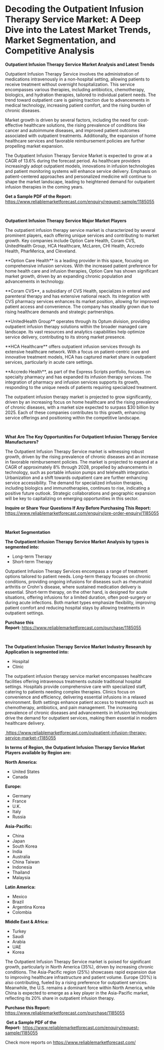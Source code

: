 <p><h1>Decoding the Outpatient Infusion Therapy Service Market: A Deep Dive into the Latest Market Trends, Market Segmentation, and Competitive Analysis</h1></p><p><strong>Outpatient Infusion Therapy Service Market Analysis and Latest Trends</strong></p>
<p><p>Outpatient Infusion Therapy Service involves the administration of medications intravenously in a non-hospital setting, allowing patients to receive treatment without overnight hospitalization. This service encompasses various therapies, including antibiotics, chemotherapy, biologics, and hydration therapies, tailored to individual patient needs. The trend toward outpatient care is gaining traction due to advancements in medical technology, increasing patient comfort, and the rising burden of chronic diseases. </p><p>Market growth is driven by several factors, including the need for cost-effective healthcare solutions, the rising prevalence of conditions like cancer and autoimmune diseases, and improved patient outcomes associated with outpatient treatments. Additionally, the expansion of home healthcare services and favorable reimbursement policies are further propelling market expansion. </p><p>The Outpatient Infusion Therapy Service Market is expected to grow at a CAGR of 13.6% during the forecast period. As healthcare providers increasingly adopt outpatient models, innovations in infusion technologies and patient monitoring systems will enhance service delivery. Emphasis on patient-centered approaches and personalized medicine will continue to shape the market landscape, leading to heightened demand for outpatient infusion therapies in the coming years.</p></p>
<p><strong>Get a Sample PDF of the Report:&nbsp;</strong> <a href="https://www.reliablemarketforecast.com/enquiry/request-sample/1185055?utm_campaign=2300&utm_medium=2&utm_source=Github&utm_content=ia&utm_term=28032025&utm_id=outpatient-infusion-therapy-service">https://www.reliablemarketforecast.com/enquiry/request-sample/1185055</a></p>
<p>&nbsp;</p>
<p><strong>Outpatient Infusion Therapy Service Major Market Players</strong></p>
<p><p>The outpatient infusion therapy service market is characterized by several prominent players, each offering unique services and contributing to market growth. Key companies include Option Care Health, Coram CVS, UnitedHealth Group, HCA Healthcare, McLaren, CHI Health, Accredo Health, PharMerica, and Cleveland.</p><p>**Option Care Health** is a leading provider in this space, focusing on comprehensive infusion services. With the increased patient preference for home health care and infusion therapies, Option Care has shown significant market growth, driven by an expanding chronic population and advancements in technology.</p><p>**Coram CVS**, a subsidiary of CVS Health, specializes in enteral and parenteral therapy and has extensive national reach. Its integration with CVS pharmacy services enhances its market position, allowing for improved patient access and convenience. The company has steadily grown due to rising healthcare demands and strategic partnerships.</p><p>**UnitedHealth Group** operates through its Optum division, providing outpatient infusion therapy solutions within the broader managed care landscape. Its vast resources and analytics capabilities help optimize service delivery, contributing to its strong market presence. </p><p>**HCA Healthcare** offers outpatient infusion services through its extensive healthcare network. With a focus on patient-centric care and innovative treatment models, HCA has captured market share in outpatient services, particularly in acute care settings.</p><p>**Accredo Health**, as part of the Express Scripts portfolio, focuses on specialty pharmacy and has expanded its infusion therapy services. The integration of pharmacy and infusion services supports its growth, responding to the unique needs of patients requiring specialized treatment.</p><p>The outpatient infusion therapy market is projected to grow significantly, driven by an increasing focus on home healthcare and the rising prevalence of chronic diseases, with a market size expected to surpass $30 billion by 2025. Each of these companies contributes to this growth, enhancing service offerings and positioning within the competitive landscape.</p></p>
<p>&nbsp;</p>
<p><strong>What Are The Key Opportunities For Outpatient Infusion Therapy Service Manufacturers?</strong></p>
<p><p>The Outpatient Infusion Therapy Service market is witnessing robust growth, driven by the rising prevalence of chronic diseases and an increase in favorable reimbursement policies. The market is projected to expand at a CAGR of approximately 8% through 2028, propelled by advancements in technology, such as portable infusion pumps and telehealth integration. Urbanization and a shift towards outpatient care are further enhancing service accessibility. The demand for specialized infusion therapies, including biologics and immunotherapies, continues to rise, indicating a positive future outlook. Strategic collaborations and geographic expansion will be key to capitalizing on emerging opportunities in this sector.</p></p>
<p><strong>Inquire or Share Your Questions If Any Before Purchasing This Report:</strong> <a href="https://www.reliablemarketforecast.com/enquiry/pre-order-enquiry/1185055?utm_campaign=2300&utm_medium=2&utm_source=Github&utm_content=ia&utm_term=28032025&utm_id=outpatient-infusion-therapy-service">https://www.reliablemarketforecast.com/enquiry/pre-order-enquiry/1185055</a></p>
<p>&nbsp;</p>
<p><strong>Market Segmentation</strong></p>
<p><strong>The Outpatient Infusion Therapy Service Market Analysis by types is segmented into:</strong></p>
<p><ul><li>Long-term Therapy</li><li>Short-term Therapy</li></ul></p>
<p><p>Outpatient Infusion Therapy Services encompass a range of treatment options tailored to patient needs. Long-term therapy focuses on chronic conditions, providing ongoing infusions for diseases such as rheumatoid arthritis or Crohn's disease, where sustained medication delivery is essential. Short-term therapy, on the other hand, is designed for acute situations, offering infusions for a limited duration, often post-surgery or during acute infections. Both market types emphasize flexibility, improving patient comfort and reducing hospital stays by allowing treatments in outpatient settings.</p></p>
<p><strong>Purchase this Report:&nbsp;</strong><a href="https://www.reliablemarketforecast.com/purchase/1185055?utm_campaign=2300&utm_medium=2&utm_source=Github&utm_content=ia&utm_term=28032025&utm_id=outpatient-infusion-therapy-service">https://www.reliablemarketforecast.com/purchase/1185055</a></p>
<p>&nbsp;</p>
<p><strong>The Outpatient Infusion Therapy Service Market Industry Research by Application is segmented into:</strong></p>
<p><ul><li>Hospital</li><li>Clinic</li></ul></p>
<p><p>The outpatient infusion therapy service market encompasses healthcare facilities offering intravenous treatments outside traditional hospital settings. Hospitals provide comprehensive care with specialized staff, catering to patients needing complex therapies. Clinics focus on convenience and efficiency, delivering essential infusions in a relaxed environment. Both settings enhance patient access to treatments such as chemotherapy, antibiotics, and pain management. The increasing prevalence of chronic diseases and advancements in infusion technologies drive the demand for outpatient services, making them essential in modern healthcare delivery.</p></p>
<p><a href="https://www.reliablemarketforecast.com/outpatient-infusion-therapy-service-market-r1185055?utm_campaign=2300&utm_medium=2&utm_source=Github&utm_content=ia&utm_term=28032025&utm_id=outpatient-infusion-therapy-service">&nbsp;https://www.reliablemarketforecast.com/outpatient-infusion-therapy-service-market-r1185055</a></p>
<p><strong>In terms of Region, the Outpatient Infusion Therapy Service Market Players available by Region are:</strong></p>
<p>
    <p> <strong> North America: </strong>
        <ul>
            <li>United States</li>
            <li>Canada</li>
        </ul>
        </p> 
    <p> <strong> Europe: </strong>
        <ul>
            <li>Germany</li>
            <li>France</li>
            <li>U.K.</li>
            <li>Italy</li>
            <li>Russia</li>
        </ul>
        </p> 
    <p> <strong> Asia-Pacific: </strong>
        <ul>
            <li>China</li>
            <li>Japan</li>
            <li>South Korea</li>
            <li>India</li>
            <li>Australia</li>
            <li>China Taiwan</li>
            <li>Indonesia</li>
            <li>Thailand</li>
            <li>Malaysia</li>
        </ul>
        </p> 
    <p> <strong> Latin America: </strong>
        <ul>
            <li>Mexico</li>
            <li>Brazil</li>
            <li>Argentina Korea</li>
            <li>Colombia</li>
        </ul>
        </p> 
    <p> <strong> Middle East & Africa: </strong>
        <ul>
            <li>Turkey</li>
            <li>Saudi</li>
            <li>Arabia</li>
            <li>UAE</li>
            <li>Korea</li>
        </ul>
    </p>
    </p>
<p><p>The Outpatient Infusion Therapy Service market is poised for significant growth, particularly in North America (35%), driven by increasing chronic conditions. The Asia-Pacific region (25%) showcases rapid expansion due to improving healthcare infrastructure and patient volume. Europe (20%) is also contributing, fueled by a rising preference for outpatient services. Meanwhile, the U.S. remains a dominant force within North America, while China is expected to emerge as a key player in the Asia-Pacific market, reflecting its 20% share in outpatient infusion therapy.</p></p>
<p><strong>Purchase this Report: </strong><a href="https://www.reliablemarketforecast.com/purchase/1185055?utm_campaign=2300&utm_medium=2&utm_source=Github&utm_content=ia&utm_term=28032025&utm_id=outpatient-infusion-therapy-service">https://www.reliablemarketforecast.com/purchase/1185055</a></p>
<p>&nbsp;<strong>Get a Sample PDF of the Report:&nbsp;&nbsp;</strong><a href="https://www.reliablemarketforecast.com/enquiry/request-sample/1185055?utm_campaign=2300&utm_medium=2&utm_source=Github&utm_content=ia&utm_term=28032025&utm_id=outpatient-infusion-therapy-service">https://www.reliablemarketforecast.com/enquiry/request-sample/1185055</a></p>
<p><strong></strong></p>
<p>Check more reports on <a href="https://www.reliablemarketforecast.com/?utm_campaign=2300&utm_medium=2&utm_source=Github&utm_content=ia&utm_term=28032025&utm_id=outpatient-infusion-therapy-service">https://www.reliablemarketforecast.com/</a></p>